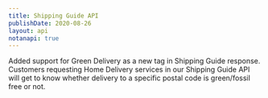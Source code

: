 ```yaml
---
title: Shipping Guide API
publishDate: 2020-08-26
layout: api
notanapi: true
---
```


Added support for Green Delivery as a new tag in Shipping Guide response.
Customers requesting Home Delivery services in our Shipping Guide API will get
to know whether delivery to a specific postal code is green/fossil free or not.
